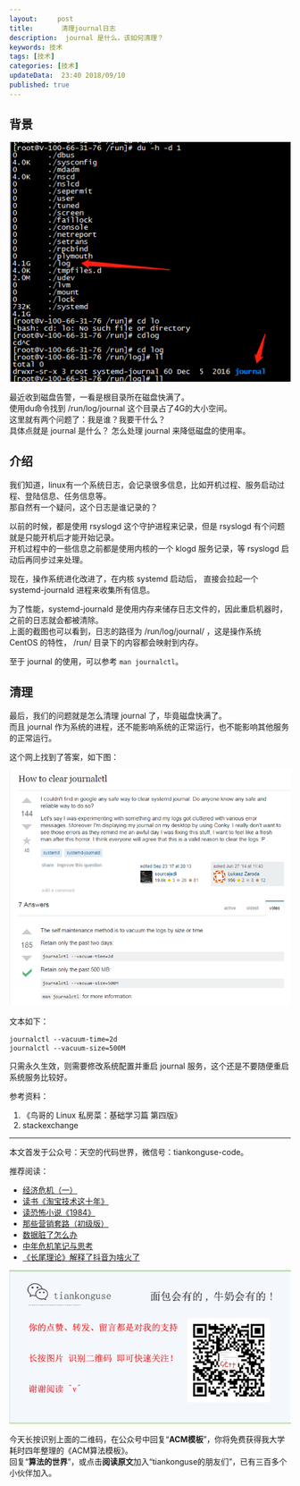 ```yaml
---   
layout:     post  
title:       清理journal日志  
description:  journal 是什么，该如何清理？      
keywords: 技术 
tags: [技术]  
categories: [技术]  
updateData:  23:40 2018/09/10   
published: true   
---  
```



## 背景



![](/images/2018/09/disk-journal.png)   


最近收到磁盘告警，一看是根目录所在磁盘快满了。  
使用du命令找到 /run/log/journal 这个目录占了4G的大小空间。  
这里就有两个问题了：我是谁？我要干什么？  
具体点就是 journal 是什么？ 怎么处理 journal 来降低磁盘的使用率。  


## 介绍




我们知道，linux有一个系统日志，会记录很多信息，比如开机过程、服务启动过程、登陆信息、任务信息等。  
那自然有一个疑问，这个日志是谁记录的？    


以前的时候，都是使用 rsyslogd 这个守护进程来记录，但是 rsyslogd 有个问题就是只能开机后才能开始记录。  
开机过程中的一些信息之前都是使用内核的一个 klogd 服务记录，等 rsyslogd 启动后再同步过来处理。  


现在，操作系统进化改进了，在内核 systemd 启动后， 直接会拉起一个 systemd-journald 进程来收集所有信息。  


为了性能，systemd-journald 是使用内存来储存日志文件的，因此重启机器时，之前的日志就会都被清除。  
上面的截图也可以看到，日志的路径为 /run/log/journal/ ，这是操作系统 CentOS 的特性， /run/ 目录下的内容都会映射到内存。  


至于 journal 的使用，可以参考 `man journalctl`。  


## 清理


最后，我们的问题就是怎么清理 journal 了，毕竟磁盘快满了。  
而且 journal 作为系统的进程，还不能影响系统的正常运行，也不能影响其他服务的正常运行。  


这个网上找到了答案，如下图：



![](/images/2018/09/clear-journal.png)   


文本如下：  


```
journalctl --vacuum-time=2d
journalctl --vacuum-size=500M
```


只需永久生效，则需要修改系统配置并重启 journal 服务，这个还是不要随便重启系统服务比较好。  


参考资料：  
1. 《鸟哥的 Linux 私房菜：基础学习篇 第四版》  
2. stackexchange  





---


本文首发于公众号：天空的代码世界，微信号：tiankonguse-code。  


推荐阅读：  


* [经济危机（一）](https://mp.weixin.qq.com/s/hxO7oR8cLljSClYS-yE6pw)   
* [读书《淘宝技术这十年》](https://mp.weixin.qq.com/s/IeOQGh22U_1TPrf6sYYTkQ)  
* [读恐怖小说《1984》](https://mp.weixin.qq.com/s/q7HL5o_R5cqJc0b9Ll7EMw)    
* [那些营销套路（初级版）](https://mp.weixin.qq.com/s/xdvqZo9ll6kaL66Cdx)   
* [数据脏了怎么办](https://mp.weixin.qq.com/s/Blw4yxmIsE51dzzbNcfFbg)    
* [中年危机笔记与思考](https://mp.weixin.qq.com/s/dFzDtZS0JN6hhpc1DF-e_g)     
* [《长尾理论》解释了抖音为啥火了](https://mp.weixin.qq.com/s/sFWtMYj_WOKdgjolo7T56A)  



![](/images/tiankonguse-support.png)   


今天长按识别上面的二维码，在公众号中回复“**ACM模板**”，你将免费获得我大学耗时四年整理的《ACM算法模板》。  
回复“**算法的世界**”，或点击**阅读原文**加入“tiankonguse的朋友们”，已有三百多个小伙伴加入。  



